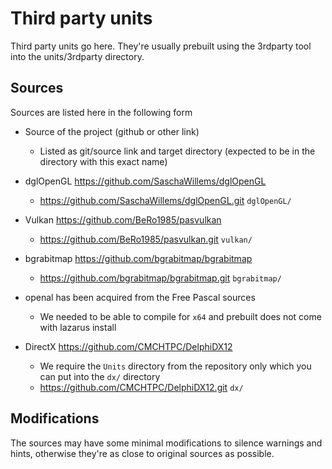 # Third party units

Third party units go here. They're usually prebuilt using the 3rdparty tool into the units/3rdparty directory.

## Sources

Sources are listed here in the following form

- Source of the project (github or other link)
  - Listed as git/source link and target directory (expected to be in the directory with this exact name)

- dglOpenGL <https://github.com/SaschaWillems/dglOpenGL>
  - <https://github.com/SaschaWillems/dglOpenGL.git> `dglOpenGL/`
- Vulkan <https://github.com/BeRo1985/pasvulkan>
  - <https://github.com/BeRo1985/pasvulkan.git> `vulkan/`
- bgrabitmap <https://github.com/bgrabitmap/bgrabitmap>
  - <https://github.com/bgrabitmap/bgrabitmap.git> `bgrabitmap/`
- openal has been acquired from the Free Pascal sources
  - We needed to be able to compile for `x64` and prebuilt does not come with lazarus install
- DirectX <https://github.com/CMCHTPC/DelphiDX12>
  - We require the `Units` directory from the repository only which you can put into the `dx/` directory
  - <https://github.com/CMCHTPC/DelphiDX12.git> `dx/`

## Modifications

The sources may have some minimal modifications to silence warnings and hints, otherwise they're as close to original sources as possible.
